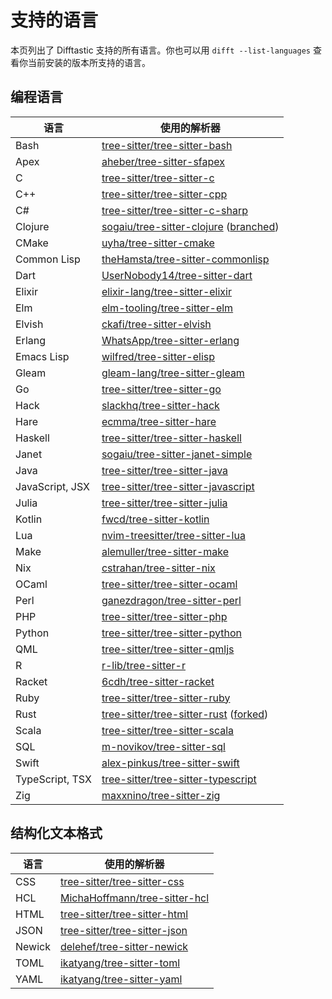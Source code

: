 # 支持的语言

本页列出了 Difftastic 支持的所有语言。你也可以用 `difft --list-languages` 查看你当前安装的版本所支持的语言。

## 编程语言

| 语言            | 使用的解析器                                                                                                                                                   |
|-----------------|----------------------------------------------------------------------------------------------------------------------------------------------------------------|
| Bash            | [tree-sitter/tree-sitter-bash](https://github.com/tree-sitter/tree-sitter-bash)                                                                                |
| Apex            | [aheber/tree-sitter-sfapex](https://github.com/aheber/tree-sitter-sfapex)                                                                                      |
| C               | [tree-sitter/tree-sitter-c](https://github.com/tree-sitter/tree-sitter-c)                                                                                      |
| C++             | [tree-sitter/tree-sitter-cpp](https://github.com/tree-sitter/tree-sitter-cpp)                                                                                  |
| C#              | [tree-sitter/tree-sitter-c-sharp](https://github.com/tree-sitter/tree-sitter-c-sharp)                                                                          |
| Clojure         | [sogaiu/tree-sitter-clojure](https://github.com/sogaiu/tree-sitter-clojure) ([branched](https://github.com/sogaiu/tree-sitter-clojure/tree/issue-21))          |
| CMake           | [uyha/tree-sitter-cmake](https://github.com/uyha/tree-sitter-cmake)                                                                                            |
| Common Lisp     | [theHamsta/tree-sitter-commonlisp](https://github.com/theHamsta/tree-sitter-commonlisp)                                                                        |
| Dart            | [UserNobody14/tree-sitter-dart](https://github.com/UserNobody14/tree-sitter-dart)                                                                              |
| Elixir          | [elixir-lang/tree-sitter-elixir](https://github.com/elixir-lang/tree-sitter-elixir)                                                                            |
| Elm             | [elm-tooling/tree-sitter-elm](https://github.com/elm-tooling/tree-sitter-elm)                                                                                  |
| Elvish          | [ckafi/tree-sitter-elvish](https://github.com/ckafi/tree-sitter-elvish)                                                                                        |
| Erlang          | [WhatsApp/tree-sitter-erlang](https://github.com/WhatsApp/tree-sitter-erlang)                                                                                  |
| Emacs Lisp      | [wilfred/tree-sitter-elisp](https://github.com/Wilfred/tree-sitter-elisp)                                                                                      |
| Gleam           | [gleam-lang/tree-sitter-gleam](https://github.com/gleam-lang/tree-sitter-gleam)                                                                                |
| Go              | [tree-sitter/tree-sitter-go](https://github.com/tree-sitter/tree-sitter-go)                                                                                    |
| Hack            | [slackhq/tree-sitter-hack](https://github.com/slackhq/tree-sitter-hack)                                                                                        |
| Hare            | [ecmma/tree-sitter-hare](https://git.sr.ht/~ecmma/tree-sitter-hare)                                                                                            |
| Haskell         | [tree-sitter/tree-sitter-haskell](https://github.com/tree-sitter/tree-sitter-haskell)                                                                          |
| Janet           | [sogaiu/tree-sitter-janet-simple](https://github.com/sogaiu/tree-sitter-janet-simple)                                                                          |
| Java            | [tree-sitter/tree-sitter-java](https://github.com/tree-sitter/tree-sitter-java)                                                                                |
| JavaScript, JSX | [tree-sitter/tree-sitter-javascript](https://github.com/tree-sitter/tree-sitter-javascript)                                                                    |
| Julia           | [tree-sitter/tree-sitter-julia](https://github.com/tree-sitter/tree-sitter-julia)                                                                              |
| Kotlin          | [fwcd/tree-sitter-kotlin](https://github.com/fwcd/tree-sitter-kotlin)                                                                                          |
| Lua             | [nvim-treesitter/tree-sitter-lua](https://github.com/nvim-treesitter/tree-sitter-lua)                                                                          |
| Make            | [alemuller/tree-sitter-make](https://github.com/alemuller/tree-sitter-make)                                                                                    |
| Nix             | [cstrahan/tree-sitter-nix](https://github.com/cstrahan/tree-sitter-nix)                                                                                        |
| OCaml           | [tree-sitter/tree-sitter-ocaml](https://github.com/tree-sitter/tree-sitter-ocaml)                                                                              |
| Perl            | [ganezdragon/tree-sitter-perl](https://github.com/ganezdragon/tree-sitter-perl)                                                                                |
| PHP             | [tree-sitter/tree-sitter-php](https://github.com/tree-sitter/tree-sitter-php)                                                                                  |
| Python          | [tree-sitter/tree-sitter-python](https://github.com/tree-sitter/tree-sitter-python)                                                                            |
| QML             | [tree-sitter/tree-sitter-qmljs](https://github.com/yuja/tree-sitter-qmljs)                                                                                     |
| R               | [r-lib/tree-sitter-r](https://github.com/r-lib/tree-sitter-r)                                                                                                  |
| Racket          | [6cdh/tree-sitter-racket](https://github.com/6cdh/tree-sitter-racket)                                                                                          |
| Ruby            | [tree-sitter/tree-sitter-ruby](https://github.com/tree-sitter/tree-sitter-ruby)                                                                                |
| Rust            | [tree-sitter/tree-sitter-rust](https://github.com/tree-sitter/tree-sitter-rust) ([forked](https://github.com/Wilfred/tree-sitter-rust/tree/non_special_token)) |
| Scala           | [tree-sitter/tree-sitter-scala](https://github.com/tree-sitter/tree-sitter-scala)                                                                              |
| SQL             | [m-novikov/tree-sitter-sql](https://github.com/m-novikov/tree-sitter-sql)                                                                                      |
| Swift           | [alex-pinkus/tree-sitter-swift](https://github.com/alex-pinkus/tree-sitter-swift)                                                                              |
| TypeScript, TSX | [tree-sitter/tree-sitter-typescript](https://github.com/tree-sitter/tree-sitter-typescript)                                                                    |
| Zig             | [maxxnino/tree-sitter-zig](https://github.com/maxxnino/tree-sitter-zig)                                                                                        |

## 结构化文本格式
| 语言      | 使用的解析器                                                                         |
|----------|-----------------------------------------------------------------------------------|
| CSS      | [tree-sitter/tree-sitter-css](https://github.com/tree-sitter/tree-sitter-css)     |
| HCL      | [MichaHoffmann/tree-sitter-hcl](https://github.com/MichaHoffmann/tree-sitter-hcl) |
| HTML     | [tree-sitter/tree-sitter-html](https://github.com/tree-sitter/tree-sitter-html)   |
| JSON     | [tree-sitter/tree-sitter-json](https://github.com/tree-sitter/tree-sitter-json)   |
| Newick   | [delehef/tree-sitter-newick](https://github.com/delehef/tree-sitter-newick)       |
| TOML     | [ikatyang/tree-sitter-toml](https://github.com/ikatyang/tree-sitter-toml)         |
| YAML     | [ikatyang/tree-sitter-yaml](https://github.com/ikatyang/tree-sitter-yaml)         |
